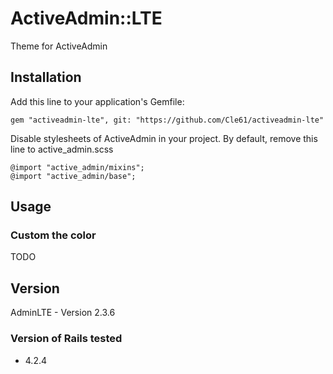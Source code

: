 # ActiveAdmin::LTE

Theme for ActiveAdmin

## Installation

Add this line to your application's Gemfile:

    gem "activeadmin-lte", git: "https://github.com/Cle61/activeadmin-lte"

Disable stylesheets of ActiveAdmin in your project. By default, remove this line to active_admin.scss
```
@import "active_admin/mixins";
@import "active_admin/base";
```

## Usage

### Custom the color

TODO

## Version

AdminLTE - Version 2.3.6

### Version of Rails tested

- 4.2.4